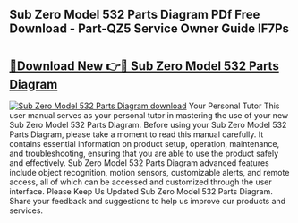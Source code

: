 ## Sub Zero Model 532 Parts Diagram PDf Free Download - Part-QZ5 Service Owner Guide lF7Ps

# <h2><a href="http://dfrpyjg.blite.top/?on=Sub+Zero+Model+532+Parts+Diagram">🔗Download New 👉🔴 Sub Zero Model 532 Parts Diagram</a></h2>

[![Sub Zero Model 532 Parts Diagram download](https://i.imgur.com/lujVjoI.png)](http://dfrpyjg.blite.top/?on=Sub+Zero+Model+532+Parts+Diagram)
Your Personal Tutor This user manual serves as your personal tutor in mastering the use of your new Sub Zero Model 532 Parts Diagram. Before using your Sub Zero Model 532 Parts Diagram, please take a moment to read this manual carefully. It contains essential information on product setup, operation, maintenance, and troubleshooting, ensuring that you are able to use the product safely and effectively. Sub Zero Model 532 Parts Diagram advanced features include object recognition, motion sensors, customizable alerts, and remote access, all of which can be accessed and customized through the user interface. Please Keep Us Updated Sub Zero Model 532 Parts Diagram. Share your feedback and suggestions to help us improve our products and services.

